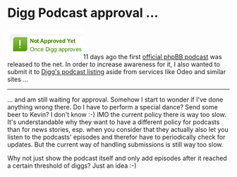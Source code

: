 # Digg Podcast approval ...

<img src="digg.waitingforapproval.png" alt="" class="left"/>11 days ago the first [official phpBB podcast](http://podcast.phpbb.com/) was released to the net. In order to increase awareness for it, I also wanted to submit it to [Digg's podcast listing](http://digg.com/podcasts) aside from services like Odeo and similar sites ...

-------------------------------

... and am still waiting for approval. Somehow I start to wonder if I've done anything wrong there. Do I have to perform a special dance? Send some beer to Kevin? I don't know :-) IMO the current policy there is way too slow. It's understandable why they want to have a different policy for podcasts than for news stories, esp. when you consider that they actually also let you listen to the podcasts' episodes and therefor have to periodically check for updates. But the current way of handling submissions is still way too slow.

Why not just show the podcast itself and only add episodes after it reached a certain threshold of diggs? Just an idea :-)
